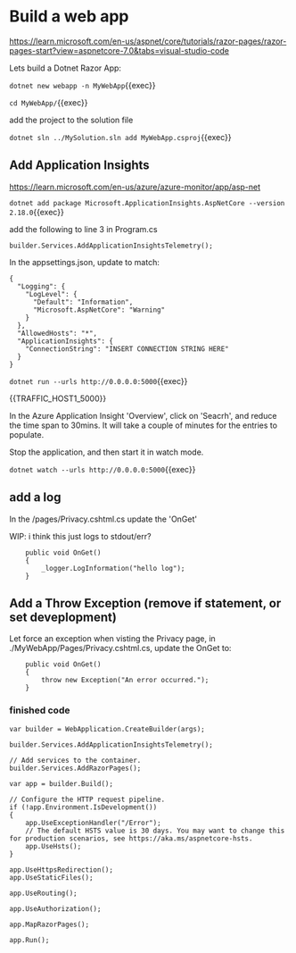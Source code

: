 # Build a web app




 https://learn.microsoft.com/en-us/aspnet/core/tutorials/razor-pages/razor-pages-start?view=aspnetcore-7.0&tabs=visual-studio-code

 Lets build a Dotnet Razor App:

`dotnet new webapp -n MyWebApp`{{exec}}


`cd MyWebApp/`{{exec}}

add the project to the solution file

`dotnet sln ../MySolution.sln add MyWebApp.csproj`{{exec}}

## Add Application Insights

https://learn.microsoft.com/en-us/azure/azure-monitor/app/asp-net

`dotnet add package Microsoft.ApplicationInsights.AspNetCore --version 2.18.0`{{exec}}

add the following to line 3 in Program.cs

```
builder.Services.AddApplicationInsightsTelemetry();
```

In the appsettings.json, update to match:


```
{
  "Logging": {
    "LogLevel": {
      "Default": "Information",
      "Microsoft.AspNetCore": "Warning"
    }
  },
  "AllowedHosts": "*",
  "ApplicationInsights": {
    "ConnectionString": "INSERT CONNECTION STRING HERE"
  }
}
```

`dotnet run --urls http://0.0.0.0:5000`{{exec}}

{{TRAFFIC_HOST1_5000}}


In the Azure Application Insight 'Overview', click on 'Seacrh', and reduce the time span to 30mins. It will take a couple of minutes for the entries to populate.

Stop the application, and then start it in watch mode.

`dotnet watch --urls http://0.0.0.0:5000`{{exec}}


## add a log 

In the /pages/Privacy.cshtml.cs update the 'OnGet'

WIP: i think this just logs to stdout/err?

```
    public void OnGet()
    {
        _logger.LogInformation("hello log");
    }
```


## Add a Throw Exception (remove if statement, or set deveplopment)

Let force an exception when visting the Privacy page, in ./MyWebApp/Pages/Privacy.cshtml.cs, update the OnGet to:

```
    public void OnGet()
    {
        throw new Exception("An error occurred.");
    }
```



### finished code

```
var builder = WebApplication.CreateBuilder(args);

builder.Services.AddApplicationInsightsTelemetry();

// Add services to the container.
builder.Services.AddRazorPages();

var app = builder.Build();

// Configure the HTTP request pipeline.
if (!app.Environment.IsDevelopment())
{
    app.UseExceptionHandler("/Error");
    // The default HSTS value is 30 days. You may want to change this for production scenarios, see https://aka.ms/aspnetcore-hsts.
    app.UseHsts();
}

app.UseHttpsRedirection();
app.UseStaticFiles();

app.UseRouting();

app.UseAuthorization();

app.MapRazorPages();

app.Run();


```

